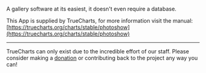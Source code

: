 A gallery software at its easiest, it doesn't even require a database.

This App is supplied by TrueCharts, for more information visit the manual: [https://truecharts.org/charts/stable/photoshow](https://truecharts.org/charts/stable/photoshow)

---

TrueCharts can only exist due to the incredible effort of our staff.
Please consider making a [donation](https://truecharts.org/sponsor) or contributing back to the project any way you can!
